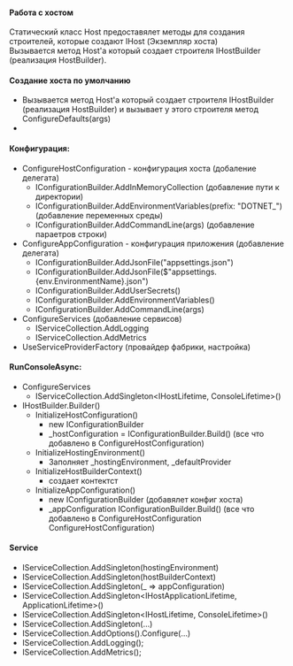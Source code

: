 #### Работа с хостом
Статический класс Host предоставялет методы для создания строителей, которые создают IHost (Экземпляр хоста)  
Вызывается метод Host'а который создает строителя IHostBuilder (реализация HostBuilder).  

#### Создание хоста по умолчанию
  - Вызывается метод Host'а который создает строителя IHostBuilder (реализация HostBuilder) и вызывает у этого строителя метод ConfigureDefaults(args)
  -  
#### Конфигурация:
  - ConfigureHostConfiguration - конфигурация хоста (добаление делегата)
    - IConfigurationBuilder.AddInMemoryCollection (добавление пути к директории)
    - IConfigurationBuilder.AddEnvironmentVariables(prefix: "DOTNET_") (добавление переменных среды)
    - IConfigurationBuilder.AddCommandLine(args) (добавление параетров строки)
  - ConfigureAppConfiguration - конфигурация приложения (добавление делегата)
    - IConfigurationBuilder.AddJsonFile("appsettings.json")
    - IConfigurationBuilder.AddJsonFile($"appsettings.{env.EnvironmentName}.json")
    - IConfigurationBuilder.AddUserSecrets()
    - IConfigurationBuilder.AddEnvironmentVariables()
    - IConfigurationBuilder.AddCommandLine(args)
  - ConfigureServices (добавление сервисов)
    - IServiceCollection.AddLogging
    - IServiceCollection.AddMetrics
  - UseServiceProviderFactory (провайдер фабрики, настройка)  
#### RunConsoleAsync:
  - ConfigureServices
    - IServiceCollection.AddSingleton<IHostLifetime, ConsoleLifetime>()
  - IHostBuilder.Builder()
    - InitializeHostConfiguration()
      - new IConfigurationBuilder
      - _hostConfiguration = IConfigurationBuilder.Build() (все что добавлено в ConfigureHostConfiguration)
    - InitializeHostingEnvironment()
      - Заполняет _hostingEnvironment, _defaultProvider
    - InitializeHostBuilderContext()
      - создает контектст
    - InitializeAppConfiguration()
      - new IConfigurationBuilder (добавялет конфиг хоста)
      - _appConfiguration IConfigurationBuilder.Build() (все что добавлено в ConfigureHostConfiguration ConfigureHostConfiguration)
     
#### Service
   - IServiceCollection.AddSingleton<IHostEnvironment>(hostingEnvironment)
   - IServiceCollection.AddSingleton(hostBuilderContext)
   - IServiceCollection.AddSingleton(_ => appConfiguration)
   - IServiceCollection.AddSingleton<IHostApplicationLifetime, ApplicationLifetime>()
   - IServiceCollection.AddSingleton<IHostLifetime, ConsoleLifetime>()
   - IServiceCollection.AddSingleton<IHost>(...)
   - IServiceCollection.AddOptions().Configure<HostOptions>(...)
   - IServiceCollection.AddLogging();
   - IServiceCollection.AddMetrics();
        
